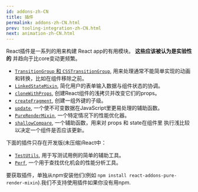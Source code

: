 ```yaml
---
id: addons-zh-CN
title: 插件
permalink: addons-zh-CN.html
prev: tooling-integration-zh-CN.html
next: animation-zh-CN.html
---
```


React插件是一系列的用来构建 React app的有用模块。 **这些应该被认为是实验性的** 并趋向于比core变动更频繁。

- [`TransitionGroup` 和 `CSSTransitionGroup`](animation.html), 用来处理通常不能简单实现的动画和转换，比如在组件移除之前。
- [`LinkedStateMixin`](two-way-binding-helpers.html), 简化用户的表单输入数据与组件状态的协调。
- [`cloneWithProps`](clone-with-props.html), 创建React组件的浅拷贝并改变它们的props。
- [`createFragment`](create-fragment.html), 创建一组外键的子级。
- [`update`](update.html), 一个使不可变数据在JavaScript里更易处理的辅助函数。
- [`PureRenderMixin`](pure-render-mixin.html), 一个特定情况下的性能优化器。
- [`shallowCompare`](shallow-compare.html), 一个辅助函数，用来对 props 和 state在组件里 执行浅比较 以决定一个组件是否应该更新。

下面的插件只存在开发版(未压缩)React中：

- [`TestUtils`](test-utils.html), 用于写测试用例的简单的辅助工具。
- [`Perf`](perf.html), 一个用于查找优化机会的性能分析工具。

要获取插件，单独从npm安装他们(例如 `npm install react-addons-pure-render-mixin`).我们不支持使用插件如果你没有用npm.
